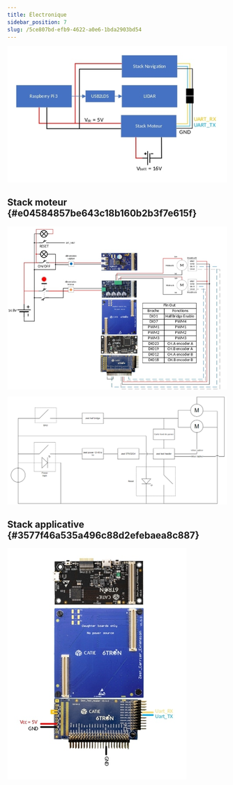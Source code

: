 ```yaml
---
title: Électronique
sidebar_position: 7
slug: /5ce807bd-efb9-4622-a0e6-1bda2903bd54
---
```




![](/img/987470338.jpg)

## Stack moteur {#e04584857be643c18b160b2b3f7e615f}

![](/img/574645014.jpg)

![](/img/553523925.png)

## Stack applicative {#3577f46a535a496c88d2efebaea8c887}

![](/img/1898748402.jpg)

